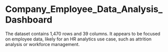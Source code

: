 # Company_Employee_Data_Analysis_Dashboard
The dataset contains 1,470 rows and 39 columns. It appears to be focused on employee data, likely for an HR analytics use case, such as attrition analysis or workforce management.

